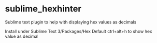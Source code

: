 # sublime_hexhinter
Sublime text plugin to help with displaying hex values as decimals

Install under Sublime Text 3/Packages/Hex
Default ctrl+alt+h to show hex value as decimal
